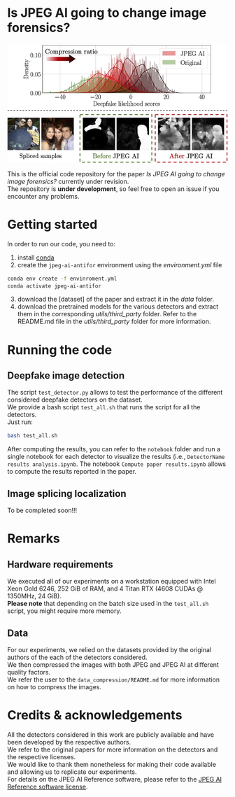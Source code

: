 # Is JPEG AI going to change image forensics?

![](assets/teaser.jpg)

This is the official code repository for the paper *Is JPEG AI going to change image forensics?* currently under revision.  
The repository is **under development**, so feel free to open an issue if you encounter any problems.

# Getting started

In order to run our code, you need to:
1. install [conda](https://docs.conda.io/en/latest/miniconda.html)
2. create the `jpeg-ai-antifor` environment using the *environment.yml* file
```bash
conda env create -f envinroment.yml
conda activate jpeg-ai-antifor
```
3. download the [dataset] of the paper and extract it in the *data* folder.
4. download the pretrained models for the various detectors and extract them in the corresponding *utils/third_party* folder. Refer to the README.md file in the *utils/third_party* folder for more information.

# Running the code

## Deepfake image detection
The script `test_detector.py` allows to test the performance of the different considered deepfake detectors on the dataset.  
We provide a bash script `test_all.sh` that runs the script for all the detectors.  
Just run:
```bash
bash test_all.sh
```
After computing the results, you can refer to the `notebook` folder and run a single notebook for each detector to visualize the results (i.e., `DetectorName results analysis.ipynb`.
The notebook `Compute paper results.ipynb` allows to compute the results reported in the paper.

## Image splicing localization
To be completed soon!!!

# Remarks
## Hardware requirements
We executed all of our experiments on a workstation equipped with Intel Xeon Gold 6246, 252 GiB of RAM, and 4 Titan RTX (4608 CUDAs @ 1350MHz, 24 GiB).  
**Please note** that depending on the batch size used in the `test_all.sh` script, you might require more memory.

## Data
For our experiments, we relied on the datasets provided by the original authors of the each of the detectors considered.  
We then compressed the images with both JPEG and JPEG AI at different quality factors.  
We refer the user to the `data_compression/README.md` for more information on how to compress the images.

# Credits & acknowledgements
All the detectors considered in this work are publicly available and have been developed by the respective authors.  
We refer to the original papers for more information on the detectors and the respective licenses.  
We would like to thank them nonetheless for making their code available and allowing us to replicate our experiments.  
For details on the JPEG AI Reference software, please refer to the [JPEG AI Reference software license](https://gitlab.com/wg1/jpeg-ai/jpeg-ai-reference-software/-/blob/master/LICENSE).
